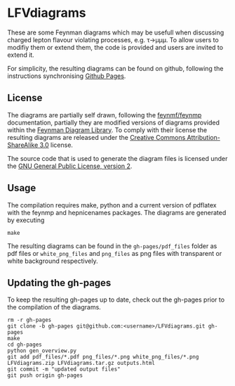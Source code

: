 LFVdiagrams
===========

These are some Feynman diagrams which may be usefull when discussing
charged lepton flavour violating processes, e.g. τ→μμμ. To allow users to
modifiy them or extend them, the code is provided and users are invited to
extend it.

For simplicity, the resulting diagrams can be found on github, following the
instructions synchronising [Github Pages][gh-pages].

License
-------

The diagrams are partially self drawn, following the [feynmf/feynmp][feynmf]
documentation, partially they are modified versions of diagrams provided within
the [Feynman Diagram Library][fdl]. To comply with their license the resulting
diagrams are released under the
[Creative Commons Attribution-ShareAlike 3.0][ccbysa30] license.

The source code that is used to generate the diagram files is licensed under
the [GNU General Public License, version 2][gpl2].

Usage
-----

The compilation requires make, python and a current version of pdflatex with
the feynmp and hepnicenames packages. The diagrams are generated by executing

    make

The resulting diagrams can be found in the `gh-pages/pdf_files` folder as pdf
files or `white_png_files` and `png_files` as png files with transparent or
white background respectively.

Updating the gh-pages
---------------------

To keep the resulting gh-pages up to date, check out the gh-pages prior to the
compilation of the diagrams.

    rm -r gh-pages
    git clone -b gh-pages git@github.com:<username>/LFVdiagrams.git gh-pages
    make
    cd gh-pages
    python gen_overview.py
    git add pdf_files/*.pdf png_files/*.png white_png_files/*.png LFVdiagrams.zip LFVdiagrams.tar.gz outputs.html
    git commit -m "updated output files"
    git push origin gh-pages

[feynmf]:   http://ctan.org/pkg/feynmf
[fdl]:      http://www.physik.uzh.ch/~che/FeynDiag/index.php
[ccbysa30]: https://creativecommons.org/licenses/by-sa/3.0
[gpl2]:     https://gnu.org/licenses/old-licenses/gpl-2.0.html
[gh-pages]: http://rickfoosusa.blogspot.de/2011/10/howto-use-doxygen-with-github.html
